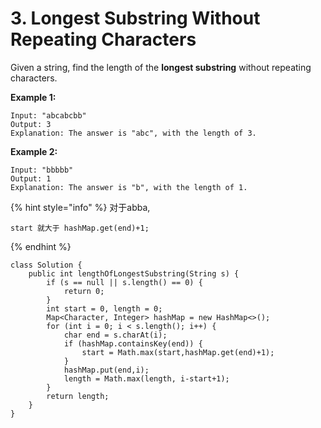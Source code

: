 # 3. Longest Substring Without Repeating Characters

Given a string, find the length of the **longest substring** without repeating characters.

**Example 1:**

```text
Input: "abcabcbb"
Output: 3 
Explanation: The answer is "abc", with the length of 3. 
```

**Example 2:**

```text
Input: "bbbbb"
Output: 1
Explanation: The answer is "b", with the length of 1.
```



{% hint style="info" %}
对于abba, 

```text
start 就大于 hashMap.get(end)+1;
```
{% endhint %}

```text
class Solution {
    public int lengthOfLongestSubstring(String s) {
        if (s == null || s.length() == 0) {
            return 0;
        }
        int start = 0, length = 0;
        Map<Character, Integer> hashMap = new HashMap<>();
        for (int i = 0; i < s.length(); i++) {
            char end = s.charAt(i);
            if (hashMap.containsKey(end)) {
                start = Math.max(start,hashMap.get(end)+1);
            }
            hashMap.put(end,i);
            length = Math.max(length, i-start+1);
        }
        return length;
    }
}
```

